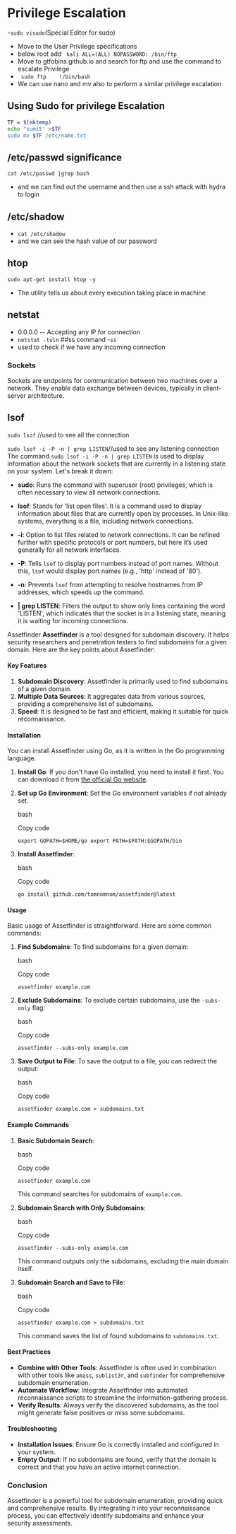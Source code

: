 # Privilege Escalation
-```sudo visudo```(Special Editor for sudo)
- Move to the User Privilege specifications
- below root add ``` kali ALL=(ALL) NOPASSWORD: /bin/ftp```
- Move to gtfobins.github.io and search for ftp and use the command to escalate Privilege 
- ``` sudo ftp    !/bin/bash```
- We can use nano and mv also to perform a similar privilege escalation 
 ## Using Sudo for privilege Escalation
```bash
TF = $(mktemp)
echo "sumit' >$TF
sudo mv $TF /etc/name.txt
```
## /etc/passwd significance
```cat /etc/passwd |grep bash```
- and we can find out the username and then use a ssh attack with hydra to login
## /etc/shadow 
- ```cat /etc/shadow```
- and we can see the hash value of our password
## htop
```sudo apt-get install htop -y```
- The utility tells us about every execution taking place in machine
## netstat
- 0.0.0.0 -- Accepting any IP for connection
- ```netstat -tuln```
##ss command
-```ss```
- used to check if we have any incoming connection
### Sockets
Sockets are endpoints for communication between two machines over a network. They enable data exchange between devices, typically in client-server architecture.

## lsof
```sudo lsof``` //used to see all the connection 

```sudo lsof -i -P -n | grep LISTEN```//used to see any listening connection
The command `sudo lsof -i -P -n | grep LISTEN` is used to display information about the network sockets that are currently in a listening state on your system. Let's break it down:

-   **sudo**: Runs the command with superuser (root) privileges, which is often necessary to view all network connections.
    
-   **lsof**: Stands for 'list open files'. It is a command used to display information about files that are currently open by processes. In Unix-like systems, everything is a file, including network connections.
    
-   **-i**: Option to list files related to network connections. It can be refined further with specific protocols or port numbers, but here it’s used generally for all network interfaces.
    
-   **-P**: Tells `lsof` to display port numbers instead of port names. Without this, `lsof` would display port names (e.g., 'http' instead of '80').
    
-   **-n**: Prevents `lsof` from attempting to resolve hostnames from IP addresses, which speeds up the command.

-   **| grep LISTEN**: Filters the output to show only lines containing the word 'LISTEN', which indicates that the socket is in a listening state, meaning it is waiting for incoming connections.


 Assetfinder
 **Assetfinder** is a tool designed for subdomain discovery. It helps security researchers and penetration testers to find subdomains for a given domain. Here are the key points about Assetfinder:

#### Key Features

1.  **Subdomain Discovery**: Assetfinder is primarily used to find subdomains of a given domain.
2.  **Multiple Data Sources**: It aggregates data from various sources, providing a comprehensive list of subdomains.
3.  **Speed**: It is designed to be fast and efficient, making it suitable for quick reconnaissance.

#### Installation

You can install Assetfinder using Go, as it is written in the Go programming language.

1.  **Install Go**: If you don't have Go installed, you need to install it first. You can download it from [the official Go website](https://golang.org/dl/).
    
2.  **Set up Go Environment**: Set the Go environment variables if not already set.
    
    bash
    
    Copy code
    
    `export GOPATH=$HOME/go
    export PATH=$PATH:$GOPATH/bin` 
    
3.  **Install Assetfinder**:
    
    bash
    
    Copy code
    
    `go install github.com/tomnomnom/assetfinder@latest` 
    

#### Usage

Basic usage of Assetfinder is straightforward. Here are some common commands:

1.  **Find Subdomains**: To find subdomains for a given domain:
    
    bash
    
    Copy code
    
    `assetfinder example.com` 
    
2.  **Exclude Subdomains**: To exclude certain subdomains, use the `-subs-only` flag:
    
    bash
    
    Copy code
    
    `assetfinder --subs-only example.com` 
    
3.  **Save Output to File**: To save the output to a file, you can redirect the output:
    
    bash
    
    Copy code
    
    `assetfinder example.com > subdomains.txt` 
    

#### Example Commands

1.  **Basic Subdomain Search**:
    
    bash
    
    Copy code
    
    `assetfinder example.com` 
    
    This command searches for subdomains of `example.com`.
    
2.  **Subdomain Search with Only Subdomains**:
    
    bash
    
    Copy code
    
    `assetfinder --subs-only example.com` 
    
    This command outputs only the subdomains, excluding the main domain itself.
    
3.  **Subdomain Search and Save to File**:
    
    bash
    
    Copy code
    
    `assetfinder example.com > subdomains.txt` 
    
    This command saves the list of found subdomains to `subdomains.txt`.
    

#### Best Practices

-   **Combine with Other Tools**: Assetfinder is often used in combination with other tools like `amass`, `sublist3r`, and `subfinder` for comprehensive subdomain enumeration.
-   **Automate Workflow**: Integrate Assetfinder into automated reconnaissance scripts to streamline the information-gathering process.
-   **Verify Results**: Always verify the discovered subdomains, as the tool might generate false positives or miss some subdomains.

#### Troubleshooting

-   **Installation Issues**: Ensure Go is correctly installed and configured in your system.
-   **Empty Output**: If no subdomains are found, verify that the domain is correct and that you have an active internet connection.

### Conclusion

Assetfinder is a powerful tool for subdomain enumeration, providing quick and comprehensive results. By integrating it into your reconnaissance process, you can effectively identify subdomains and enhance your security assessments.
